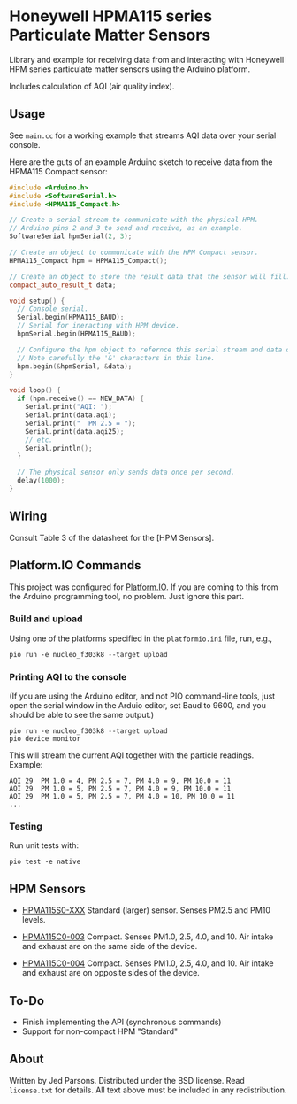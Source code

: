 # Honeywell HPMA115 series Particulate Matter Sensors

Library and example for receiving data from and interacting with Honeywell HPM
series particulate matter sensors using the Arduino platform.

Includes calculation of AQI (air quality index).

## Usage

See `main.cc` for a working example that streams AQI data over your serial
console.

Here are the guts of an example Arduino sketch to receive data from the HPMA115
Compact sensor:

```C++
#include <Arduino.h>
#include <SoftwareSerial.h>
#include <HPMA115_Compact.h>

// Create a serial stream to communicate with the physical HPM.
// Arduino pins 2 and 3 to send and receive, as an example.
SoftwareSerial hpmSerial(2, 3);

// Create an object to communicate with the HPM Compact sensor.
HPMA115_Compact hpm = HPMA115_Compact();

// Create an object to store the result data that the sensor will fill.
compact_auto_result_t data;

void setup() {
  // Console serial.
  Serial.begin(HPMA115_BAUD);
  // Serial for ineracting with HPM device.
  hpmSerial.begin(HPMA115_BAUD);

  // Configure the hpm object to refernce this serial stream and data object.
  // Note carefully the '&' characters in this line.
  hpm.begin(&hpmSerial, &data);
}

void loop() {
  if (hpm.receive() == NEW_DATA) {
    Serial.print("AQI: ");
    Serial.print(data.aqi);
    Serial.print("  PM 2.5 = ");
    Serial.print(data.aqi25);
    // etc.
    Serial.println();
  }

  // The physical sensor only sends data once per second.
  delay(1000);
}
```

## Wiring

Consult Table 3 of the datasheet for the [HPM Sensors].

## Platform.IO Commands

This project was configured for [Platform.IO](https://platformio.org/). If you
are coming to this from the Arduino programming tool, no problem. Just ignore
this part.

### Build and upload

Using one of the platforms specified in the `platformio.ini` file, run, e.g.,

```
pio run -e nucleo_f303k8 --target upload
```

### Printing AQI to the console

(If you are using the Arduino editor, and not PIO command-line tools, just open
the serial window in the Arduio editor, set Baud to 9600, and you should be
able to see the same output.)

```
pio run -e nucleo_f303k8 --target upload
pio device monitor
```

This will stream the current AQI together with the particle readings. Example:

```
AQI 29  PM 1.0 = 4, PM 2.5 = 7, PM 4.0 = 9, PM 10.0 = 11
AQI 29  PM 1.0 = 5, PM 2.5 = 7, PM 4.0 = 9, PM 10.0 = 11
AQI 29  PM 1.0 = 5, PM 2.5 = 7, PM 4.0 = 10, PM 10.0 = 11
...
```

### Testing

Run unit tests with:

```pio test -e native```

## HPM Sensors

- [HPMA115S0-XXX](https://www.digikey.com/product-detail/en/honeywell-sensing-and-productivity-solutions/HPMA115S0-XXX/480-7035-ND/7202204)
  Standard (larger) sensor. Senses PM2.5 and PM10 levels.

- [HPMA115C0-003](https://www.digikey.com/product-detail/en/honeywell-sensing-and-productivity-solutions/HPMA115C0-003/480-HPMA115C0-003-ND/10427615)
  Compact. Senses PM1.0, 2.5, 4.0, and 10. Air intake and exhaust
  are on the same side of the device.

- [HPMA115C0-004](https://www.digikey.com/product-detail/en/honeywell-sensing-and-productivity-solutions/HPMA115C0-004/480-HPMA115C0-004-ND/10427622)
  Compact. Senses PM1.0, 2.5, 4.0, and 10. Air intake and exhaust
  are on opposite sides of the device.

## To-Do

- Finish implementing the API (synchronous commands)
- Support for non-compact HPM "Standard"

## About

Written by Jed Parsons. Distributed under the BSD license. Read `license.txt`
for details. All text above must be included in any redistribution.

